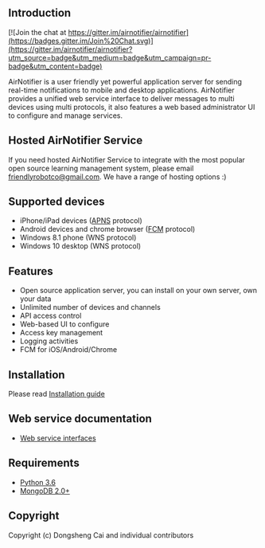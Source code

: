 ## Introduction

[![Join the chat at https://gitter.im/airnotifier/airnotifier](https://badges.gitter.im/Join%20Chat.svg)](https://gitter.im/airnotifier/airnotifier?utm_source=badge&utm_medium=badge&utm_campaign=pr-badge&utm_content=badge)


AirNotifier is a user friendly yet powerful application server for sending real-time notifications to mobile and desktop applications. AirNotifier provides a unified web service interface to deliver messages to multi devices using multi protocols, it also features a web based administrator UI to configure and manage services.


## Hosted AirNotifier Service
If you need hosted AirNotifier Service to integrate with the most popular open source learning management system, please email friendlyrobotco@gmail.com. We have a range of hosting options :)


## Supported devices
- iPhone/iPad devices ([APNS](https://developer.apple.com/library/ios/documentation/NetworkingInternet/Conceptual/RemoteNotificationsPG/Chapters/ApplePushService.html) protocol)
- Android devices and chrome browser ([FCM](https://firebase.google.com/docs/cloud-messaging) protocol)
- Windows 8.1 phone (WNS protocol)
- Windows 10 desktop (WNS protocol)

## Features
- Open source application server, you can install on your own server, own your data
- Unlimited number of devices and channels
- API access control
- Web-based UI to configure
- Access key management
- Logging activities
- FCM for iOS/Android/Chrome


## Installation

Please read [Installation guide](https://github.com/airnotifier/airnotifier/wiki/Installation)

## Web service documentation
- [Web service interfaces](https://github.com/airnotifier/airnotifier/wiki/API)

## Requirements

- [Python 3.6](http://www.python.org)
- [MongoDB 2.0+](http://www.mongodb.org/)

## Copyright
Copyright (c) Dongsheng Cai and individual contributors
